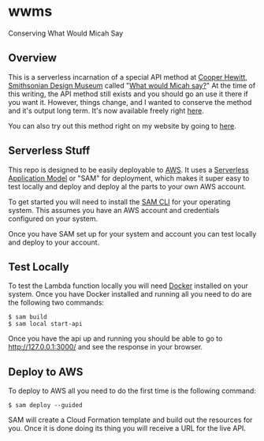 # wwms
Conserving What Would Micah Say

## Overview

This is a serverless incarnation of a special API method at [Cooper Hewitt, Smithsonian Design Museum](https://www.cooperhewitt.org) called "[What would Micah say?](https://collection.cooperhewitt.org/api/methods/cooperhewitt.labs.whatWouldMicahSay)" At the time of this writing, the API method still exists and you should go an use it there if you want it. However, things change, and I wanted to conserve the method and it's output long term. It's now available freely right [here](https://api.micahwalter.com/wwms).

You can also try out this method right on my website by going to [here](https://www.micahwalter.com/wwms).

## Serverless Stuff

This repo is designed to be easily deployable to [AWS](https://aws.amazon.com). It uses a [Serverless Application Model](https://aws.amazon.com/serverless/sam/) or "SAM" for deployment, which makes it super easy to test locally and deploy and deploy al the parts to your own AWS account.

To get started you will need to install the [SAM CLI](https://docs.aws.amazon.com/serverless-application-model/latest/developerguide/serverless-sam-cli-install.html) for your operating system. This assumes you have an AWS account and credentials configured on your system.

Once you have SAM set up for your system and account you can test locally and deploy to your account.

## Test Locally

To test the Lambda function locally you will need [Docker](https://docs.docker.com/get-docker/) installed on your system. Once you have Docker installed and running all you need to do are the following two commands:

    $ sam build
    $ sam local start-api
    
Once you have the api up and running you should be able to go to http://127.0.0.1:3000/ and see the response in your browser.

## Deploy to AWS

To deploy to AWS all you need to do the first time is the following command:

    $ sam deploy --guided
        
SAM will create a Cloud Formation template and build out the resources for you. Once it is done doing its thing you will receive a URL for the live API.    
    


